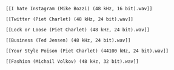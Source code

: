 ```audio-player
[[I hate Instagram (Mike Bozzi) (48 kHz, 16 bit).wav]]
```

```audio-player
[[Twitter (Piet Charlet) (48 kHz, 24 bit).wav]]
```

```audio-player
[[Lock or Loose (Piet Charlet) (48 kHz, 24 bit).wav]]
```

```audio-player
[[Business (Ted Jensen) (48 kHz, 24 bit).wav]]
```

```audio-player
[[Your Style Poison (Piet Charlet) (44100 kHz, 24 bit).wav]]
```

```audio-player
[[Fashion (Michail Volkov) (48 kHz, 32 bit).wav]]
```